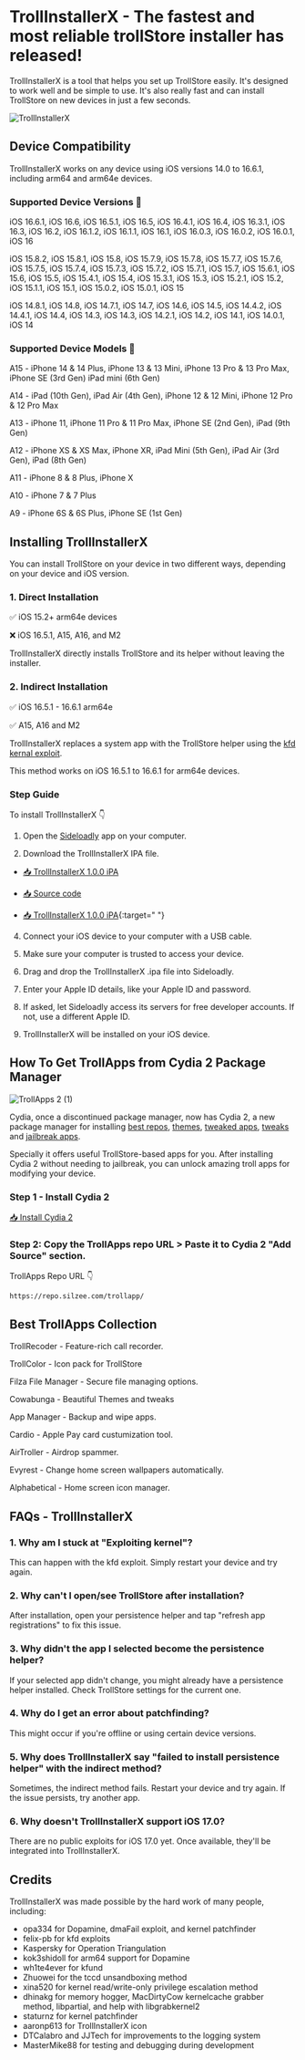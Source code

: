 # TrollInstallerX - The fastest and most reliable trollStore installer has released!
TrollInstallerX is a tool that helps you set up TrollStore easily. It's designed to work well and be simple to use. It's also really fast and can install TrollStore on new devices in just a few seconds.

![TrolllnstallerX](https://github.com/TrollInstallerX/Installing/assets/166096423/5e6fca84-da5c-4272-ae0a-0c3797ceb98e)

## Device Compatibility

TrollInstallerX works on any device using iOS versions 14.0 to 16.6.1, including arm64 and arm64e devices.

### Supported Device Versions 📱 

iOS 16.6.1, iOS 16.6, iOS 16.5.1, iOS 16.5, iOS 16.4.1, iOS 16.4, iOS 16.3.1, iOS 16.3, iOS 16.2, iOS 16.1.2, iOS 16.1.1, iOS 16.1, iOS 16.0.3, iOS 16.0.2, iOS 16.0.1, iOS 16

iOS 15.8.2, iOS 15.8.1, iOS 15.8, iOS 15.7.9, iOS 15.7.8, iOS 15.7.7, iOS 15.7.6, iOS 15.7.5, iOS 15.7.4, iOS 15.7.3, iOS 15.7.2, iOS 15.7.1, iOS 15.7, iOS 15.6.1, iOS 15.6, iOS 15.5, iOS 15.4.1, iOS 15.4, iOS 15.3.1, iOS 15.3, iOS 15.2.1, iOS 15.2, iOS 15.1.1, iOS 15.1, iOS 15.0.2, iOS 15.0.1, iOS 15

iOS 14.8.1, iOS 14.8, iOS 14.7.1, iOS 14.7, iOS 14.6, iOS 14.5, iOS 14.4.2, iOS 14.4.1, iOS 14.4, iOS 14.3, iOS 14.3, iOS 14.2.1, iOS 14.2, iOS 14.1, iOS 14.0.1, iOS 14

### Supported Device Models 📱

A15 - iPhone 14 & 14 Plus, iPhone 13 & 13 Mini, iPhone 13 Pro & 13 Pro Max, iPhone SE (3rd Gen) iPad mini (6th Gen)

A14 - iPad (10th Gen), iPad Air (4th Gen), iPhone 12 & 12 Mini, iPhone 12 Pro & 12 Pro Max

A13 - iPhone 11, iPhone 11 Pro & 11 Pro Max, iPhone SE (2nd Gen), iPad (9th Gen)

A12 - iPhone XS & XS Max, iPhone XR, iPad Mini (5th Gen), iPad Air (3rd Gen), iPad (8th Gen)

A11 - iPhone 8 & 8 Plus, iPhone X

A10 - iPhone 7 & 7 Plus

A9 - iPhone 6S & 6S Plus, iPhone SE (1st Gen)

## Installing TrollInstallerX 

You can install TrollStore on your device in two different ways, depending on your device and iOS version.

### 1. Direct Installation

✅ iOS 15.2+ arm64e devices

❌ iOS 16.5.1, A15, A16, and M2

TrollInstallerX directly installs TrollStore and its helper without leaving the installer.

### 2. Indirect Installation

✅ iOS 16.5.1 - 16.6.1 arm64e

✅ A15, A16 and M2

TrollInstallerX replaces a system app with the TrollStore helper using the [kfd kernal exploit](https://cydia2.com/kfd-jailbreak/). 

This method works on iOS 16.5.1 to 16.6.1 for arm64e devices.

### Step Guide

To install TrollInstallerX 👇

1. Open the [Sideloadly](https://sideloadly.io/) app on your computer.
   
2. Download the TrollInstallerX IPA file.

- [📥 TrollInstallerX 1.0.0 iPA](https://cydia2.com/trollstore/#TrollInstallerX)

- [📥 Source code](https://cydia2.com/trollstore/#TrollInstallerX)

- [📥 TrollInstallerX 1.0.0 iPA](https://cydia2.com/trollstore/#TrollInstallerX){:target=" "}

4. Connect your iOS device to your computer with a USB cable.
   
5. Make sure your computer is trusted to access your device.
   
6. Drag and drop the TrollInstallerX .ipa file into Sideloadly.
   
7. Enter your Apple ID details, like your Apple ID and password.
   
8. If asked, let Sideloadly access its servers for free developer accounts. If not, use a different Apple ID.
   
9. TrollInstallerX will be installed on your iOS device.

## How To Get TrollApps from Cydia 2 Package Manager

![TrollApps 2 (1)](https://github.com/TrollInstallerX/Installing/assets/166096423/1090034a-b1ce-4d31-bab9-3ca131cba497)

Cydia, once a discontinued package manager, now has Cydia 2, a new package manager for installing [best repos](https://cydia2.com/best-cydia-repos/), [themes](https://cydia2.com/ios17-themes/), [tweaked apps](https://cydia2.com/tweaked-app-stores/), [tweaks](https://cydia2.com/categories-cydia-tweaks/) and [jailbreak apps](https://cydia2.com/cydia-17-4/#online-jbtools). 

Specially it offers useful TrollStore-based apps for you. After installing Cydia 2 without needing to jailbreak, you can unlock amazing troll apps for modifying your device.

### Step 1 - Install Cydia 2

[📥 Install Cydia 2](https://github.com/alfiecg24/TrollInstallerX/archive/refs/tags/1.0.0.zip)

### Step 2: Copy the TrollApps repo URL > Paste it to Cydia 2 "Add Source" section.

TrollApps Repo URL 👇

`https://repo.silzee.com/trollapp/`

## Best TrollApps Collection

TrollRecoder - Feature-rich call recorder.

TrollColor - Icon pack for TrollStore

Filza File Manager - Secure file managing options.

Cowabunga - Beautiful Themes and tweaks

App Manager - Backup and wipe apps.

Cardio - Apple Pay card custumization tool.

AirTroller - Airdrop spammer.

Evyrest - Change home screen wallpapers automatically.

Alphabetical - Home screen icon manager.

## FAQs - TrollInstallerX 

### 1. Why am I stuck at "Exploiting kernel"?
   
This can happen with the kfd exploit. Simply restart your device and try again.

### 2. Why can't I open/see TrollStore after installation?
   
After installation, open your persistence helper and tap "refresh app registrations" to fix this issue.

### 3. Why didn't the app I selected become the persistence helper?
   
If your selected app didn't change, you might already have a persistence helper installed. Check TrollStore settings for the current one.

### 4. Why do I get an error about patchfinding?

This might occur if you're offline or using certain device versions.

### 5. Why does TrollInstallerX say "failed to install persistence helper" with the indirect method?
   
Sometimes, the indirect method fails. Restart your device and try again. If the issue persists, try another app.

### 6. Why doesn't TrollInstallerX support iOS 17.0?

There are no public exploits for iOS 17.0 yet. Once available, they'll be integrated into TrollInstallerX.

## Credits

TrollInstallerX was made possible by the hard work of many people, including:

- opa334 for Dopamine, dmaFail exploit, and kernel patchfinder
- felix-pb for kfd exploits
- Kaspersky for Operation Triangulation
- kok3shidoll for arm64 support for Dopamine
- wh1te4ever for kfund
- Zhuowei for the tccd unsandboxing method
- xina520 for kernel read/write-only privilege escalation method
- dhinakg for memory hogger, MacDirtyCow kernelcache grabber method, libpartial, and help with libgrabkernel2
- staturnz for kernel patchfinder
- aaronp613 for TrollInstallerX icon
- DTCalabro and JJTech for improvements to the logging system
- MasterMike88 for testing and debugging during development
